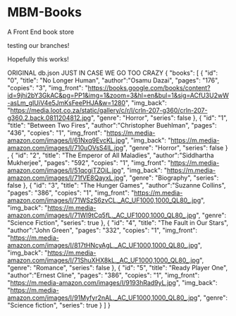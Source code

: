 # MBM-Books
A Front End book store

testing our branches!

Hopefully this works!


ORIGINAL db.json JUST IN CASE WE GO TOO CRAZY
{
   "books": [
    {
        "id": "0",
        "title": "No Longer Human",
        "author":"Osamu Dazai",
        "pages": "176",
        "copies": "3",
        "img_front": "https://books.google.com/books/content?id=9jhi2bY3GkAC&pg=PP1&img=1&zoom=3&hl=en&bul=1&sig=ACfU3U2wW-asLm_gIUiV4e5JmKsFeePHJA&w=1280",
        "img_back": "https://media.loot.co.za/static/gallery/c/r/l/crln-207-g360/crln-207-g360.2.back.0811204812.jpg",
        "genre": "Horror",
        "series": false
    },
    {
        "id": "1",
        "title": "Between Two Fires",
        "author":"Christopher Buehlman",
        "pages": "436",
        "copies": "1",
        "img_front": "https://m.media-amazon.com/images/I/61Nxq9EvcKL.jpg",
        "img_back": "https://m.media-amazon.com/images/I/710uOVsS4IL.jpg",
        "genre": "Horror",
        "series": false
    } ,
    {
        "id": "2",
        "title": "The Emperor of All Maladies",
        "author":"Siddhartha Mukherjee",
        "pages": "592",
        "copies": "1",
        "img_front": "https://m.media-amazon.com/images/I/51qcgiTZOiL.jpg",
        "img_back": "https://m.media-amazon.com/images/I/71fVE8QayxL.jpg",
        "genre": "Biography",
        "series": false
    },
    {
        "id": "3",
        "title": "The Hunger Games",
        "author":"Suzanne Collins",
        "pages": "386",
        "copies": "1",
        "img_front": "https://m.media-amazon.com/images/I/71WSzS6zvCL._AC_UF1000,1000_QL80_.jpg",
        "img_back": "https://m.media-amazon.com/images/I/71WI9tCq5fL._AC_UF1000,1000_QL80_.jpg",
        "genre": "Science Fiction",
        "series": true
    },
    {
        "id": "4",
        "title": "The Fault in Our Stars",
        "author":"John Green",
        "pages": "332",
        "copies": "1",
        "img_front": "https://m.media-amazon.com/images/I/817tHNcyAgL._AC_UF1000,1000_QL80_.jpg",
        "img_back": "https://m.media-amazon.com/images/I/71ShuXHX8kL._AC_UF1000,1000_QL80_.jpg",
        "genre": "Romance",
        "series": false
    },
    {
        "id": "5",
        "title": "Ready Player One",
        "author":"Ernest Cline",
        "pages": "386",
        "copies": "1",
        "img_front": "https://m.media-amazon.com/images/I/9193hRad9yL.jpg",
        "img_back": "https://m.media-amazon.com/images/I/91Myfyr2nAL._AC_UF1000,1000_QL80_.jpg",
        "genre": "Science fiction",
        "series": true
    }
   ]
}